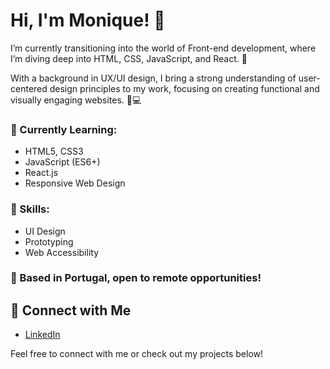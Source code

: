 # Hi, I'm Monique! 👋

I’m currently transitioning into the world of Front-end development, where I’m diving deep into HTML, CSS, JavaScript, and React. 🚀

With a background in UX/UI design, I bring a strong understanding of user-centered design principles to my work, focusing on creating functional and visually engaging websites. 🎨💻

### 🌱 Currently Learning:
- HTML5, CSS3
- JavaScript (ES6+)
- React.js
- Responsive Web Design

### 🌟 Skills:
- UI Design
- Prototyping
- Web Accessibility

### 📍 Based in Portugal, open to remote opportunities!

## 🔗 Connect with Me

- [LinkedIn](https://www.linkedin.com/in/moniqueruggeri/)

Feel free to connect with me or check out my projects below!
